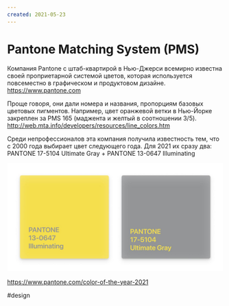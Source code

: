```yaml
---
created: 2021-05-23
---
```


# Pantone Matching System (PMS)

Компания Pantone c штаб-квартирой в Нью-Джерси всемирно известна своей проприетарной системой цветов, которая используется повсеместно в графическом и продуктовом дизайне.
https://www.pantone.com

Проще говоря, они дали номера и названия, пропорциям базовых цветовых пигментов. Например, цвет оранжевой ветки в Нью-Йорке закреплен за PMS 165 (маджента и желтый в соотношении 3/5).
http://web.mta.info/developers/resources/line_colors.htm

Среди непрофессионалов эта компания получила известность тем, что c 2000 года выбирает цвет следующего года. Для 2021 их сразу два: PANTONE 17-5104 Ultimate Gray + PANTONE 13-0647 Illuminating

![Color of the year 2021](pms.jpeg "Color of the year 2021")

https://www.pantone.com/color-of-the-year-2021

#design
